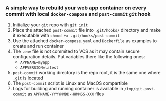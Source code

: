 ### A simple way to rebuild your web app container on every commit with local `docker-compose` and `post-commit` `git` hook
1. Initialize your `git` repo with `git init`
1. Place the attached `post-commit` file into `.git/hooks/` directory and make it executable with `chmod +x .git/hooks/post-commit`
1. Use the attached `docker-compose.yaml` and `Dockerfile` as examples to create and run container
1. The `.env` file is not commited to VCS as it may contain secure configuration details. Put variables there like the following ones:
    * `APPNAME=myapp`
    * `APPVERSION=latest`
1. `post-commit` working directory is the repo root, it is the same one where `.git` is located
1. The `post-commit` script is Linux and MacOS compartible
1. Logs for building and running container is available in `/tmp/git-post-commit` as `APPNAME-YYYYMMDD-HHMMSS-XXX` files
